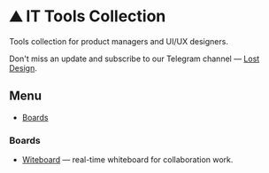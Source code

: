 # ⛰️ IT Tools Collection

Tools collection for product managers and UI/UX designers.

Don't miss an update and subscribe to our Telegram channel — [Lost Design](https://tglink.me/lostdesign).

## Menu

* [Boards](#boards)

### Boards

* [Witeboard](https://www.witeboard.com/) — real-time whiteboard for collaboration work.
